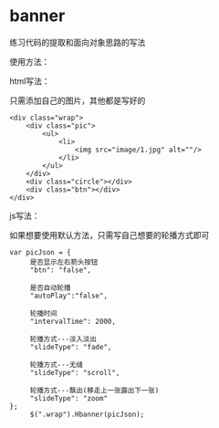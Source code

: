 # banner
练习代码的提取和面向对象思路的写法

使用方法：

html写法：

只需添加自己的图片，其他都是写好的
```
<div class="wrap">
    <div class="pic">
        <ul>
            <li>
                <img src="image/1.jpg" alt=""/>
            </li>
        </ul>
    </div>
    <div class="circle"></div>
    <div class="btn"></div>
</div>
```

js写法：

如果想要使用默认方法，只需写自己想要的轮播方式即可

```
var picJson = {
     是否显示左右箭头按钮
     "btn": "false",
 
     是否自动轮播
     "autoPlay":"false",
 
     轮播时间
     "intervalTime": 2000,
 
     轮播方式---淡入淡出
     "slideType": "fade",
 
     轮播方式---无缝
     "slideType": "scroll",
 
     轮播方式---飘出(移走上一张露出下一张)
     "slideType": "zoom"
};
     $(".wrap").Hbanner(picJson);
   ```


